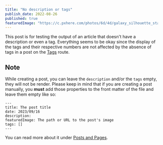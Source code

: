 ```yaml
---
title: "No description or tags"
publish_date: 2022-08-26
published: true
featuredImage: "https://c.pxhere.com/photos/6d/4d/galaxy_silhouette_star_night_night_sky-113640.jpg!d"
---
```


This post is for testing the output of an article that doesn't have a description or even a tag. Everything seems to be okay since the display of the tags and their respective numbers are not affected by the absence of tags in a post on the [Tags](/tags) route.

## Note

While creating a post, you can leave the `description` and/or the `tags` empty, they will not be render.<vr />
Please keep in mind that if you are creating a post manually, you **must** add those properties to the front matter of the file and leave them empty like so:

```
---
title: The post title
date: 2023/09/16
description: 
featuredImage: The path or URL to the post's image
tags: []
---
```

You can read more about it under [Posts and Pages](/posts/posts-and-pages).